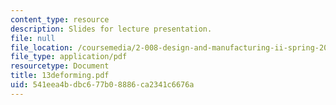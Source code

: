 ```yaml
---
content_type: resource
description: Slides for lecture presentation.
file: null
file_location: /coursemedia/2-008-design-and-manufacturing-ii-spring-2004/541eea4bdbc677b08886ca2341c6676a_13deforming.pdf
file_type: application/pdf
resourcetype: Document
title: 13deforming.pdf
uid: 541eea4b-dbc6-77b0-8886-ca2341c6676a
---
```


